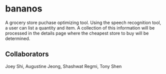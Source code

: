 # bananos
A grocery store puchase optimizing tool. Using the speech recognition tool, a user can list a quantity and item. A collection of this information will be processed in the details page where the cheapest store to buy will be determined.


## Collaborators
Joey Shi, Augustine Jeong, Shashwat Regmi, Tony Shen
